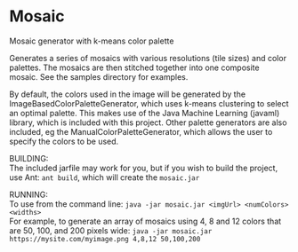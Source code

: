Mosaic
======

Mosaic generator with k-means color palette

Generates a series of mosaics with various resolutions (tile sizes) and color palettes. The mosaics are then stitched together into one composite mosaic. See the samples directory for examples.

By default, the colors used in the image will be generated by the ImageBasedColorPaletteGenerator, which uses k-means clustering to select an optimal palette. This makes use of the Java Machine Learning (javaml) library, which is included with this project. Other palette generators are also included, eg the ManualColorPaletteGenerator, which allows the user to specify the colors to be used. 

BUILDING:<br>
The included jarfile may work for you, but if you wish to build the project, use Ant: ```ant build```, which will create the ```mosaic.jar```

RUNNING:<br>
To use from the command line:
```java -jar mosaic.jar <imgUrl> <numColors> <widths>```<br>
For example, to generate an array of mosaics using 4, 8 and 12 colors that are 50, 100, and 200 pixels wide:
```java -jar mosaic.jar https://mysite.com/myimage.png 4,8,12 50,100,200```
  
